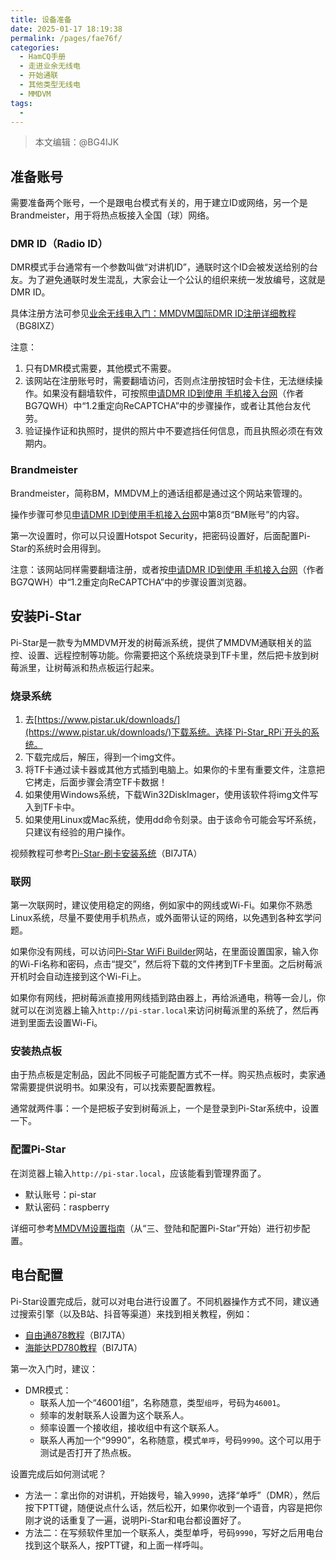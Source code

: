 ```yaml
---
title: 设备准备
date: 2025-01-17 18:19:38
permalink: /pages/fae76f/
categories:
  - HamCQ手册
  - 走进业余无线电
  - 开始通联
  - 其他类型无线电
  - MMDVM
tags:
  - 
---
```

> 本文编辑：@BG4IJK

## 准备账号

需要准备两个账号，一个是跟电台模式有关的，用于建立ID或网络，另一个是Brandmeister，用于将热点板接入全国（球）网络。

### DMR ID（Radio ID）

DMR模式手台通常有一个参数叫做“对讲机ID”，通联时这个ID会被发送给别的台友。为了避免通联时发生混乱，大家会让一个公认的组织来统一发放编号，这就是DMR ID。

具体注册方法可参见[业余无线电入门：MMDVM国际DMR ID注册详细教程](https://zhuanlan.zhihu.com/p/666427200)（BG8IXZ）

注意：

1. 只有DMR模式需要，其他模式不需要。
2. 该网站在注册账号时，需要翻墙访问，否则点注册按钮时会卡住，无法继续操作。如果没有翻墙软件，可按照[申请DMR ID到使用
手机接入台网](https://dd.94jpop.info:8886/%E4%B8%9A%E4%BD%99%E6%97%A0%E7%BA%BF%E7%94%B5/%E5%9B%BE%E6%96%87%E6%95%99%E7%A8%8B%E8%AF%B4%E6%98%8E%E4%B9%A6%E4%B8%8E%E6%96%87%E6%A1%A3/DroidStar%E7%AE%80%E6%98%93%E8%AE%BE%E7%BD%AE%E6%95%99%E7%A8%8B%28BG7QWH%29.pdf)（作者BG7QWH）中“1.2重定向ReCAPTCHA”中的步骤操作，或者让其他台友代劳。
3. 验证操作证和执照时，提供的照片中不要遮挡任何信息，而且执照必须在有效期内。

### Brandmeister

Brandmeister，简称BM，MMDVM上的通话组都是通过这个网站来管理的。

操作步骤可参见[申请DMR ID到使用手机接入台网](https://dd.94jpop.info:8886/%E4%B8%9A%E4%BD%99%E6%97%A0%E7%BA%BF%E7%94%B5/%E5%9B%BE%E6%96%87%E6%95%99%E7%A8%8B%E8%AF%B4%E6%98%8E%E4%B9%A6%E4%B8%8E%E6%96%87%E6%A1%A3/DroidStar%E7%AE%80%E6%98%93%E8%AE%BE%E7%BD%AE%E6%95%99%E7%A8%8B%28BG7QWH%29.pdf)中第8页“BM账号”的内容。

第一次设置时，你可以只设置Hotspot Security，把密码设置好，后面配置Pi-Star的系统时会用得到。

注意：该网站同样需要翻墙注册，或者按[申请DMR ID到使用
手机接入台网](https://dd.94jpop.info:8886/%E4%B8%9A%E4%BD%99%E6%97%A0%E7%BA%BF%E7%94%B5/%E5%9B%BE%E6%96%87%E6%95%99%E7%A8%8B%E8%AF%B4%E6%98%8E%E4%B9%A6%E4%B8%8E%E6%96%87%E6%A1%A3/DroidStar%E7%AE%80%E6%98%93%E8%AE%BE%E7%BD%AE%E6%95%99%E7%A8%8B%28BG7QWH%29.pdf)（作者BG7QWH）中“1.2重定向ReCAPTCHA”中的步骤设置浏览器。

## 安装Pi-Star

Pi-Star是一款专为MMDVM开发的树莓派系统，提供了MMDVM通联相关的监控、设置、远程控制等功能。你需要把这个系统烧录到TF卡里，然后把卡放到树莓派里，让树莓派和热点板运行起来。

### 烧录系统

1. 去[https://www.pistar.uk/downloads/](https://www.pistar.uk/downloads/)下载系统。选择`Pi-Star_RPi`开头的系统。
2. 下载完成后，解压，得到一个img文件。
3. 将TF卡通过读卡器或其他方式插到电脑上。如果你的卡里有重要文件，注意把它拷走，后面步骤会清空TF卡数据！
4. 如果使用Windows系统，下载Win32DiskImager，使用该软件将img文件写入到TF卡中。
5. 如果使用Linux或Mac系统，使用dd命令刻录。由于该命令可能会写坏系统，只建议有经验的用户操作。

视频教程可参考[Pi-Star-刷卡安装系统](https://www.bilibili.com/video/BV1DJ411b7jw/)（BI7JTA）

### 联网

第一次联网时，建议使用稳定的网络，例如家中的网线或Wi-Fi。如果你不熟悉Linux系统，尽量不要使用手机热点，或外面带认证的网络，以免遇到各种玄学问题。

如果你没有网线，可以访问[Pi-Star WiFi Builder](https://www.pistar.uk/wifi_builder.php)网站，在里面设置国家，输入你的Wi-Fi名称和密码，点击“提交”，然后将下载的文件拷到TF卡里面。之后树莓派开机时会自动连接到这个Wi-Fi上。

如果你有网线，把树莓派直接用网线插到路由器上，再给派通电，稍等一会儿，你就可以在浏览器上输入`http://pi-star.local`来访问树莓派里的系统了，然后再进到里面去设置Wi-Fi。

### 安装热点板

由于热点板是定制品，因此不同板子可能配置方式不一样。购买热点板时，卖家通常需要提供说明书。如果没有，可以找索要配置教程。

通常就两件事：一个是把板子安到树莓派上，一个是登录到Pi-Star系统中，设置一下。

### 配置Pi-Star

在浏览器上输入`http://pi-star.local`，应该能看到管理界面了。

* 默认账号：pi-star
* 默认密码：raspberry

详细可参考[MMDVM设置指南](https://bh8sel.com/446.html)（从“三、登陆和配置Pi-Star”开始）进行初步配置。

## 电台配置

Pi-Star设置完成后，就可以对电台进行设置了。不同机器操作方式不同，建议通过搜索引擎（以及B站、抖音等渠道）来找到相关教程，例如：

* [自由通878教程](https://www.bi7jta.cn/wiki/index.php?title=%E9%A6%96%E9%A1%B5#AnyTone878_MMDVM.E5.86.99.E9.A2.91.E6.95.99.E7.A8.8B_.EF.BC.88.E9.80.82.E7.94.A8.E4.BA.8E.E6.89.80.E6.9C.89DMR.E7.94.B5.E5.8F.B0.EF.BC.89)（BI7JTA）
* [海能达PD780教程](https://www.bi7jta.cn/wiki/index.php?title=%E9%A6%96%E9%A1%B5#.E6.B5.B7.E8.83.BD.E8.BE.BE_PD780)（BI7JTA）

第一次入门时，建议：

* DMR模式：
  * 联系人加一个“46001组”，名称随意，类型`组呼`，号码为`46001`。
  * 频率的发射联系人设置为这个联系人。
  * 频率设置一个接收组，接收组中有这个联系人。
  * 联系人再加一个“9990”，名称随意，模式`单呼`，号码`9990`。这个可以用于测试是否打开了热点板。

设置完成后如何测试呢？

* 方法一：拿出你的对讲机，开始拨号，输入`9990`，选择“单呼”（DMR），然后按下PTT键，随便说点什么话，然后松开，如果你收到一个语音，内容是把你刚才说的话重复了一遍，说明Pi-Star和电台都设置好了。
* 方法二：在写频软件里加一个联系人，类型单呼，号码`9990`，写好之后用电台找到这个联系人，按PTT键，和上面一样呼叫。

